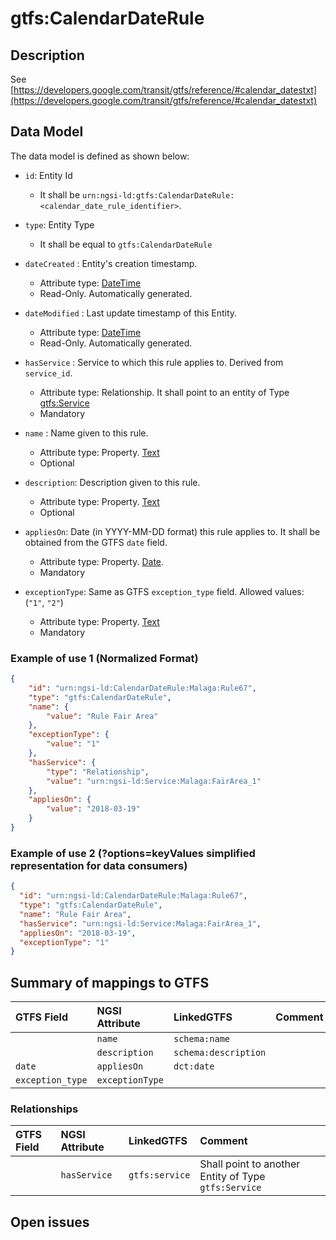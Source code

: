 # gtfs:CalendarDateRule

## Description

See [https://developers.google.com/transit/gtfs/reference/#calendar_datestxt](https://developers.google.com/transit/gtfs/reference/#calendar_datestxt)

## Data Model

The data model is defined as shown below:

+ `id`: Entity Id
    + It shall be `urn:ngsi-ld:gtfs:CalendarDateRule:<calendar_date_rule_identifier>`.

+ `type`: Entity Type
    + It shall be equal to `gtfs:CalendarDateRule`

+ `dateCreated` : Entity's creation timestamp.
    + Attribute type: [DateTime](https://schema.org/DateTime)
    + Read-Only. Automatically generated.

+ `dateModified` : Last update timestamp of this Entity.
    + Attribute type: [DateTime](https://schema.org/DateTime)
    + Read-Only. Automatically generated.

+ `hasService` : Service to which this rule applies to. Derived from `service_id`.
    + Attribute type: Relationship. It shall point to an entity of Type [gtfs:Service](../../Service/doc/spec.md)
    + Mandatory

+ `name` : Name given to this rule.
    + Attribute type: Property. [Text](https://schema.org/Text)
    + Optional

+ `description`: Description given to this rule.
    + Attribute type: Property. [Text](https://schema.org/Text)
    + Optional

+ `appliesOn`: Date (in YYYY-MM-DD format) this rule applies to. It shall be obtained from the GTFS `date` field.
    + Attribute type: Property. [Date](https://schema.org/Date).
    + Mandatory

+ `exceptionType`: Same as GTFS `exception_type` field. Allowed values: (`"1"`, `"2"`)
    + Attribute type: Property. [Text](https://schema.org/Text)
    + Mandatory

### Example of use 1 (Normalized Format)

```json
{
    "id": "urn:ngsi-ld:CalendarDateRule:Malaga:Rule67",
    "type": "gtfs:CalendarDateRule",
    "name": {
        "value": "Rule Fair Area"
    },
    "exceptionType": {
        "value": "1"
    },
    "hasService": {
        "type": "Relationship",
        "value": "urn:ngsi-ld:Service:Malaga:FairArea_1"
    },
    "appliesOn": {
        "value": "2018-03-19"
    }
}
```

### Example of use 2 (?options=keyValues simplified representation for data consumers)

```json
{
  "id": "urn:ngsi-ld:CalendarDateRule:Malaga:Rule67",
  "type": "gtfs:CalendarDateRule",
  "name": "Rule Fair Area",
  "hasService": "urn:ngsi-ld:Service:Malaga:FairArea_1",
  "appliesOn": "2018-03-19",
  "exceptionType": "1"
}
```

## Summary of mappings to GTFS

| GTFS Field                | NGSI Attribute          | LinkedGTFS                  | Comment                                                    |
|:--------------------------|:------------------------|:--------------------------- |:-----------------------------------------------------------|
|                           | `name`                  | `schema:name`               |                                                            |
|                           | `description`           | `schema:description`        |                                                            |
| `date`                    | `appliesOn`             | `dct:date`                  |                                                            |
| `exception_type`          | `exceptionType`         |                             |                                                            |




### Relationships

| GTFS Field              | NGSI Attribute        | LinkedGTFS           | Comment                                                |
|:----------------------- |:----------------------|:-------------------- |:-------------------------------------------------------|
|                         | `hasService`          | `gtfs:service`        | Shall point to another Entity of Type `gtfs:Service`  |

## Open issues
